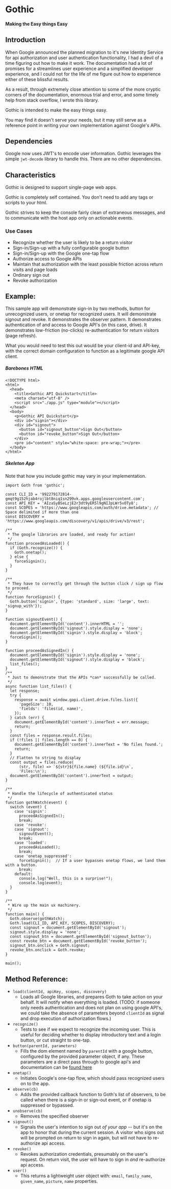 # Gothic

#### Making the Easy things Easy

## Introduction

When Google announced the planned migration to it's new Identity Service for
api authorization and user authentication functionality, I had a devil of a
time figuring out how to make it work. The documentation had a lot of promises
for a streamlines user experience and a simplified developer experience, and 
I could not for the life of me figure out how to experience either of these
blissful results.

As a result, through extremely close attention to some of the more cryptic
corners of the documentation, enormous trial and error, and some timely help
from stack overflow, I wrote this library.

Gothic is intended to make the easy things easy.

You may find it doesn't serve your needs, but it may still serve as a reference
point in writing your own implementation against Google's APIs.

## Dependencies

Google now uses JWT's to encode user information. Gothic leverages the simple `jwt-decode` 
library to handle this. There are no other dependencies.

## Characteristics

Gothic is designed to support single-page web apps. 

Gothic is completely self contained. You don't need to add any tags or scripts
to your html. 

Gothic strives to keep the console fairly clean of extraneous messages, and 
to communicate with the host app only on actionable events.

### Use Cases

- Recognize whether the user is likely to be a return visitor
- Sign-in/Sign-up with a fully configurable google button
- Sign-in/Sign-up with the Google one-tap flow
- Authorize access to Google APIs
- Maintain that authorization with the least possible friction across return visits and page loads
- Ordinary sign out 
- Revoke authorization

## Example:

This sample app will demonstrate sign-in by two methods, button for unrecognized
users, or onetap for recognized users. It will demonstrate signout and revoke.
It demonstrates the observer pattern. It demonstrates authentication of and access
to Google API's (in this case, drive). It demonstrates low-friction (no-clicks) 
re-authentication for return visitors (page refresh).

What you would need to test this out would be your client-id and API-key, with
the correct domain configuration to function as a legitimate google API client.

##### Barebones HTML

```
<!DOCTYPE html>
<html>
  <head>
    <title>Gothic API Quickstart</title>
    <meta charset="utf-8" />
    <script src="./app.js" type="module"></script>
  </head>
  <body>
    <p>Gothic API Quickstart</p>
    <div id="signin"></div>
    <div id="signout">
      <button id="signout_button">Sign Out</button>
      <button id="revoke_button">Sign Out</button>
    </div>
    <pre id="content" style="white-space: pre-wrap;"></pre>
  </body>
</html>
```

##### Skeleton App 

Note that how you include gothic may vary in your implementation. 

```
import Goth from 'gothic';

const CLI_ID = '992279172814-gmqt9g152hjab4rojlbt8niq1sn299vk.apps.googleusercontent.com';
const API_KEY = 'AIzaSyBSeLzjE2r3dt9yER5l9gNIJpLWr5vOTy8';
const SCOPES = 'https://www.googleapis.com/auth/drive.metadata'; // Space delimited if more than one
const DISCOVERY = 'https://www.googleapis.com/discovery/v1/apis/drive/v3/rest';

/**
 * The google libraries are loaded, and ready for action!
 */
function proceedAsLoaded() {
  if (Goth.recognize()) {
    Goth.onetap();
  } else {
    forceSignin();
  }
}

/**
 * They have to correctly get through the button click / sign up flow to proceed.
 */
function forceSignin() {
  Goth.button('signin', {type: 'standard', size: 'large', text: 'signup_with'});
}

function signoutEvent() {
  document.getElementById('content').innerHTML = '';
  document.getElementById('signout').style.display = 'none';
  document.getElementById('signin').style.display = 'block';
  forceSignin();
}

function proceedAsSignedIn() {
  document.getElementById('signin').style.display = 'none';
  document.getElementById('signout').style.display = 'block';
  list_files();
}
/**
 * Just to demonstrate that the APIs *can* successfully be called.
 */
async function list_files() {
  let response;
  try {
    response = await window.gapi.client.drive.files.list({
      'pageSize': 10,
      'fields': 'files(id, name)',
    });
  } catch (err) {
    document.getElementById('content').innerText = err.message;
    return;
  }
  const files = response.result.files;
  if (!files || files.length == 0) {
    document.getElementById('content').innerText = 'No files found.';
    return;
  }
  // Flatten to string to display
  const output = files.reduce(
      (str, file) => `${str}${file.name} (${file.id}\n`,
      'Files:\n');
  document.getElementById('content').innerText = output;
}

/**
 * Handle the lifecycle of authenticated status
 */
function gothWatch(event) {
  switch (event) {
    case 'signin':
      proceedAsSignedIn();
      break;
    case 'revoke':
    case 'signout': 
      signoutEvent();
      break;
    case 'loaded':
      proceedAsLoaded();
      break;
    case 'onetap_suppressed':
      forceSignin();  // If a user bypasses onetap flows, we land them with a button.
      break;
    default: 
      console.log("Well, this is a surprise!");
      console.log(event);
  }
}

/**
 * Wire up the main ux machinery.
 */
function main() {
  Goth.observe(gothWatch);
  Goth.load(CLI_ID, API_KEY, SCOPES, DISCOVERY);
  const signout = document.getElementById('signout');
  signout.style.display = 'none';
  const signout_btn = document.getElementById('signout_button');
  const revoke_btn = document.getElementById('revoke_button');
  signout_btn.onclick = Goth.signout;
  revoke_btn.onclick = Goth.revoke;
}

main();
```

## Method Reference:


- `load(clientId, apiKey, scopes, discovery)` 
  - Loads all Google libraries, and prepares Goth to take action on your behalf. It will notify when everything is loaded. (TODO: if someone only needs authentication and does not plan on using google API's, we could take the absence of parameters beyond `clientId` as signal and drop execution of authorization flows.)
- `recognize()`
  - Tests to see if we expect to recognize the incoming user. This is useful for deciding whether to display introductory text and a login button, or cut straight to one-tap.
- `button(parentId, parameters)`
  - Fills the dom element named by `parentId` with a google button, configured by the provided parameter object, if any. These parameters are a direct pass through to google api's and documentation can be [found here](https://developers.google.com/identity/gsi/web/reference/js-reference#google.accounts.id.renderButton) 
- `onetap()`
  - Initiates Google's one-tap flow, which should pass recognized users on to the app.
- `observe(cb)`
  - Adds the provided callback function to Goth's list of observers, to be called when there is a sign-in or sign-out event, or if onetap is suppressed or bypassed.
- `unobserve(cb)` 
  - Removes the specified observer 
- `signout()`
  - Signals the user's intention to sign out *of your app* -- but it's on the app to honor that during the current session. A visitor who signs out will be prompted on return to sign in again, but will not have to re-authorize api access. 
- `revoke()`
  - Revokes authorization credentials, presumably on the user's request. On return visit, the user will have to sign in *and* re-authorize api access.
- `user()`
  - This returns a lightweight user object with: `email`, `family_name`, `given_name`, `picture`, `name` properties. 
  




